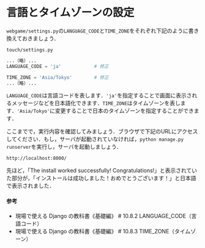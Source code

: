 # 言語とタイムゾーンの設定

`webgame/settings.py`の`LANGUAGE_CODE`と`TIME_ZONE`をそれぞれ下記のように書き換えておきましょう．

`touch/settings.py`

```python
...（略）...
LANGUAGE_CODE = 'ja'			# 修正

TIME_ZONE = 'Asia/Tokyo'		# 修正
...（略）...
```

`LANGUAGE_CODE`は言語コードを表します．`'ja'`を指定することで画面に表示されるメッセージなどを日本語化できます．`TIME_ZONE`はタイムゾーンを表します．`'Asia/Tokyo'`に変更することで日本のタイムゾーンを指定することができます．

ここまでで，実行内容を確認してみましょう．ブラウザで下記のURLにアクセスしてください．もし，サーバが起動されていなければ，`python manage.py runserver`を実行し，サーバを起動しましょう．

`http://localhost:8000/`

先ほど，「The install worked successfully! Congratulations!」と表示されていた部分が，「インストールは成功しました！おめでとうございます！」と日本語で表示されました．

#### 参考
- 現場で使える Django の教科書《基礎編》 # 10.8.2 LANGUAGE_CODE（言語コード）
- 現場で使える Django の教科書《基礎編》 # 10.8.3 TIME_ZONE（タイムゾーン）
